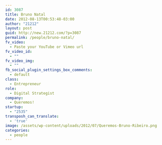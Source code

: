 ```yaml
---
id: 3087
title: Bruno Natal
date: 2012-08-13T00:53:48-03:00
author: "21212"
layout: post
guid: http://new.21212.com/?p=3087
permalink: /people/bruno-natal/
fv_video:
  - Paste your YouTube or Vimeo url
fv_video_id:
  - ""
fv_video_img:
  - ""
fb_social_plugin_settings_box_comments:
  - default
class:
  - Entrepreneur
role:
  - Digital Strategist
company:
  - Queremos!
startup:
  - "2535"
transposh_can_translate:
  - 'true'
image: /assets/wp-content/uploads/2012/07/Queremos-Bruno-Ribeiro.png
categories:
  - people
---
```

